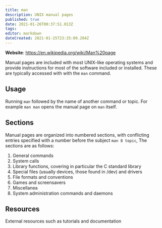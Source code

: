 ```yaml
---
title: man
description: UNIX manual pages
published: true
date: 2021-01-26T00:37:51.013Z
tags: 
editor: markdown
dateCreated: 2021-01-25T23:35:09.204Z
---
```


**Website**: <https://en.wikipedia.org/wiki/Man%20page>

Manual pages are included with most UNIX-like operating systems and provide instructions for most of the software included or installed. These are typically accessed with with the `man` command.

## Usage

Running `man` followed by the name of another command or topic. For example `man man` opens the manual page on `man` itself.

## Sections

Manual pages are organized into numbered sections, with conflicting entries specified with a number before the subject `man 8 topic`, The sections are as follows:

1. General commands
2. System calls
3. Library functions, covering in particular the C standard library
4. Special files (usually devices, those found in /dev) and drivers
5. File formats and conventions
6. Games and screensavers
7. Miscellanea
8. System administration commands and daemons 

## Resources

External resources such as tutorials and documentation
